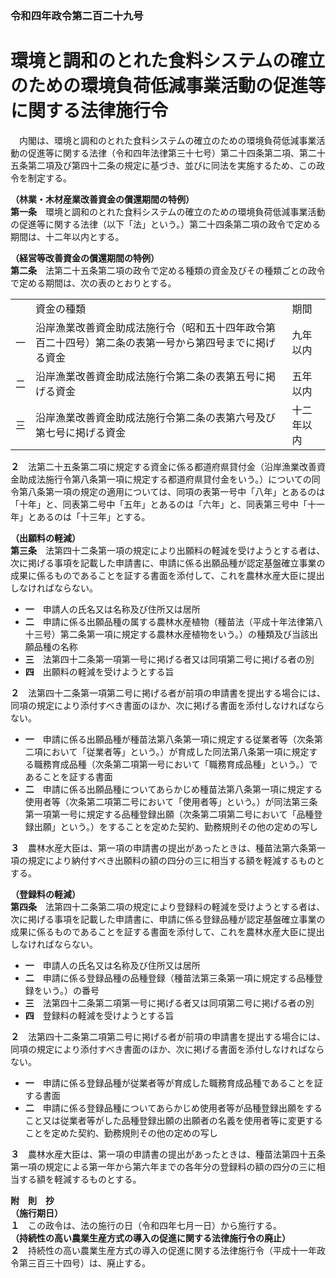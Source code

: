 ### 令和四年政令第二百二十九号  
# 環境と調和のとれた食料システムの確立のための環境負荷低減事業活動の促進等に関する法律施行令  
　内閣は、環境と調和のとれた食料システムの確立のための環境負荷低減事業活動の促進等に関する法律（令和四年法律第三十七号）第二十四条第二項、第二十五条第二項及び第四十二条の規定に基づき、並びに同法を実施するため、この政令を制定する。  
  
**（林業・木材産業改善資金の償還期間の特例）**  
**第一条**　環境と調和のとれた食料システムの確立のための環境負荷低減事業活動の促進等に関する法律（以下「法」という。）第二十四条第二項の政令で定める期間は、十二年以内とする。  
  
**（経営等改善資金の償還期間の特例）**  
**第二条**　法第二十五条第二項の政令で定める種類の資金及びその種類ごとの政令で定める期間は、次の表のとおりとする。  

||||  
| --- | --- | --- |  
||資金の種類|期間|  
|一|沿岸漁業改善資金助成法施行令（昭和五十四年政令第百二十四号）第二条の表第一号から第四号までに掲げる資金|九年以内|  
|二|沿岸漁業改善資金助成法施行令第二条の表第五号に掲げる資金|五年以内|  
|三|沿岸漁業改善資金助成法施行令第二条の表第六号及び第七号に掲げる資金|十二年以内|  
  
  
**２**　法第二十五条第二項に規定する資金に係る都道府県貸付金（沿岸漁業改善資金助成法施行令第八条第一項に規定する都道府県貸付金をいう。）についての同令第八条第一項の規定の適用については、同項の表第一号中「八年」とあるのは「十年」と、同表第二号中「五年」とあるのは「六年」と、同表第三号中「十一年」とあるのは「十三年」とする。  
  
**（出願料の軽減）**  
**第三条**　法第四十二条第一項の規定により出願料の軽減を受けようとする者は、次に掲げる事項を記載した申請書に、申請に係る出願品種が認定基盤確立事業の成果に係るものであることを証する書面を添付して、これを農林水産大臣に提出しなければならない。  
* **一**　申請人の氏名又は名称及び住所又は居所  
* **二**　申請に係る出願品種の属する農林水産植物（種苗法（平成十年法律第八十三号）第二条第一項に規定する農林水産植物をいう。）の種類及び当該出願品種の名称  
* **三**　法第四十二条第一項第一号に掲げる者又は同項第二号に掲げる者の別  
* **四**　出願料の軽減を受けようとする旨  
  
**２**　法第四十二条第一項第二号に掲げる者が前項の申請書を提出する場合には、同項の規定により添付すべき書面のほか、次に掲げる書面を添付しなければならない。  
* **一**　申請に係る出願品種が種苗法第八条第一項に規定する従業者等（次条第二項において「従業者等」という。）が育成した同法第八条第一項に規定する職務育成品種（次条第二項第一号において「職務育成品種」という。）であることを証する書面  
* **二**　申請に係る出願品種についてあらかじめ種苗法第八条第一項に規定する使用者等（次条第二項第二号において「使用者等」という。）が同法第三条第一項第一号に規定する品種登録出願（次条第二項第二号において「品種登録出願」という。）をすることを定めた契約、勤務規則その他の定めの写し  
  
**３**　農林水産大臣は、第一項の申請書の提出があったときは、種苗法第六条第一項の規定により納付すべき出願料の額の四分の三に相当する額を軽減するものとする。  
  
**（登録料の軽減）**  
**第四条**　法第四十二条第二項の規定により登録料の軽減を受けようとする者は、次に掲げる事項を記載した申請書に、申請に係る登録品種が認定基盤確立事業の成果に係るものであることを証する書面を添付して、これを農林水産大臣に提出しなければならない。  
* **一**　申請人の氏名又は名称及び住所又は居所  
* **二**　申請に係る登録品種の品種登録（種苗法第三条第一項に規定する品種登録をいう。）の番号  
* **三**　法第四十二条第二項第一号に掲げる者又は同項第二号に掲げる者の別  
* **四**　登録料の軽減を受けようとする旨  
  
**２**　法第四十二条第二項第二号に掲げる者が前項の申請書を提出する場合には、同項の規定により添付すべき書面のほか、次に掲げる書面を添付しなければならない。  
* **一**　申請に係る登録品種が従業者等が育成した職務育成品種であることを証する書面  
* **二**　申請に係る登録品種についてあらかじめ使用者等が品種登録出願をすること又は従業者等がした品種登録出願の出願者の名義を使用者等に変更することを定めた契約、勤務規則その他の定めの写し  
  
**３**　農林水産大臣は、第一項の申請書の提出があったときは、種苗法第四十五条第一項の規定による第一年から第六年までの各年分の登録料の額の四分の三に相当する額を軽減するものとする。  
  
**附　則　抄**  
**（施行期日）**  
**１**　この政令は、法の施行の日（令和四年七月一日）から施行する。  
**（持続性の高い農業生産方式の導入の促進に関する法律施行令の廃止）**  
**２**　持続性の高い農業生産方式の導入の促進に関する法律施行令（平成十一年政令第三百三十四号）は、廃止する。  
  
